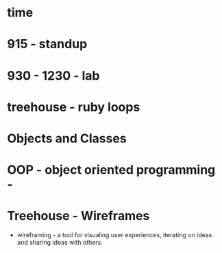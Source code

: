 # time
# 915 - standup
# 930 - 1230 - lab

# treehouse - ruby loops

# Objects and Classes

# OOP - object oriented programming -


# Treehouse - Wireframes
- wireframing - a tool for visualing user experiences, iterating on ideas and sharing ideas with others.